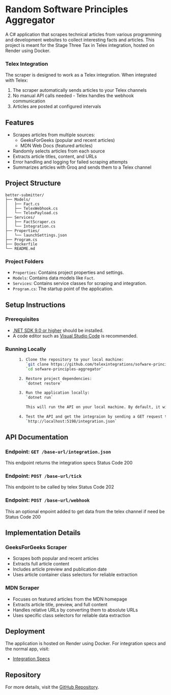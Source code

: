 # Random Software Principles Aggregator

A C# application that scrapes technical articles from various programming and development websites to collect interesting facts and articles. This project is meant for the Stage Three Tax in Telex integration, hosted on Render using Docker.

### Telex Integration

The scraper is designed to work as a Telex integration. When integrated with Telex:

1. The scraper automatically sends articles to your Telex channels
2. No manual API calls needed - Telex handles the webhook communication
3. Articles are posted at configured intervals

## Features

- Scrapes articles from multiple sources:
    - GeeksForGeeks (popular and recent articles)
    - MDN Web Docs (featured articles)
- Randomly selects articles from each source
- Extracts article titles, content, and URLs
- Error handling and logging for failed scraping attempts
- Summarizes articles with Groq and sends them to a Telex channel

## Project Structure

```
better-submitter/
├── Models/
│   ├── Fact.cs
│   ├── TelexWebhook.cs
│   └── TelexPayload.cs
├── Services/
│   ├── FactScraper.cs
│   └── Integration.cs
├── Properties/
│   └── launchSettings.json
├── Program.cs
├── Dockerfile
└── README.md
```

### Project Folders

- `Properties`: Contains project properties and settings.
- `Models`: Contains data models like `Fact`.
- `Services`: Contains service classes for scraping and integration.
- `Program.cs`: The startup point of the application.
## Setup Instructions

### Prerequisites
- [.NET SDK 9.0 or higher](https://dotnet.microsoft.com/download/dotnet) should be installed.
- A code editor such as [Visual Studio Code](https://code.visualstudio.com/) is recommended.

### Running Locally
```bash
      1. Clone the repository to your local machine:
         `git clone https://github.com/telexintegrations/sofware-principles-aggregator.git`
         `cd sofware-principles-aggregator`
      
      2. Restore project dependencies:
         `dotnet restore`
      
      3. Run the application locally:
         `dotnet run`
      
         This will run the API on your local machine. By default, it will be accessible at `http://localhost:5198`.
      
      4. Test the API and get the integraion by sending a GET request to the following endpoint:
         `http://localhost:5198/integration.json`
```
## API Documentation

### Endpoint: `GET /base-url/integration.json`
This endpoint returns the integration specs
Status Code 200

### Endpoint: `POST /base-url/tick`
This endpoint to be called by telex
Status Code 202

### Endpoint: `POST /base-url/webhook`
This an optional enpoint added to get data from the telex channel if need be
Status Code 200

## Implementation Details

### GeeksForGeeks Scraper

- Scrapes both popular and recent articles
- Extracts full article content
- Includes article preview and publication date
- Uses article container class selectors for reliable extraction

### MDN Scraper

- Focuses on featured articles from the MDN homepage
- Extracts article title, preview, and full content
- Handles relative URLs by converting them to absolute URLs
- Uses specific class selectors for reliable data extraction

## Deployment

The application is hosted on Render using Docker. For integration specs and the normal app, visit:

- [Integration Specs](https://sofware-principles-aggregator.onrender.com/integration.json)

## Repository

For more details, visit the [GitHub Repository](https://github.com/telexintegrations/sofware-principles-aggregator).
